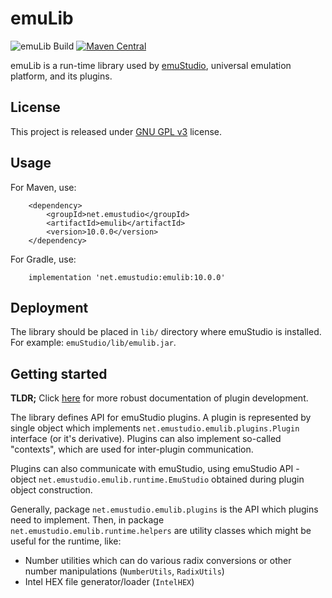 # emuLib
![emuLib Build](https://github.com/emustudio/emuLib/workflows/emuLib%20Build/badge.svg)
[![Maven Central](https://maven-badges.herokuapp.com/maven-central/net.sf.emustudio/emuLib/badge.svg)](https://maven-badges.herokuapp.com/maven-central/net.sf.emustudio/emuLib)

emuLib is a run-time library used by [emuStudio](https://github.com/emustudio/emuStudio), universal emulation platform,
and its plugins.

## License

This project is released under [GNU GPL v3](https://www.gnu.org/licenses/gpl-3.0.html) license.

## Usage

For Maven, use:

```
    <dependency>
        <groupId>net.emustudio</groupId>
        <artifactId>emulib</artifactId>
        <version>10.0.0</version>
    </dependency>
```

For Gradle, use:

```
    implementation 'net.emustudio:emulib:10.0.0'
```

## Deployment

The library should be placed in `lib/` directory where emuStudio is installed.
For example: `emuStudio/lib/emulib.jar`.


## Getting started

**TLDR;** Click [here](https://www.emustudio.net/devel/) for more robust documentation of plugin development. 

The library defines API for emuStudio plugins. A plugin is represented by single object which implements
`net.emustudio.emulib.plugins.Plugin` interface (or it's derivative). Plugins can also implement so-called "contexts",
which are used for inter-plugin communication.

Plugins can also communicate with emuStudio, using emuStudio API - object `net.emustudio.emulib.runtime.EmuStudio`
obtained during plugin object construction.
 
Generally, package `net.emustudio.emulib.plugins` is the API which plugins need to implement.
Then, in package `net.emustudio.emulib.runtime.helpers` are utility classes which might be useful for the runtime, like: 

- Number utilities which can do various radix conversions or other number manipulations (`NumberUtils`, `RadixUtils`)
- Intel HEX file generator/loader (`IntelHEX`)

